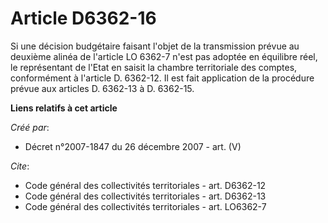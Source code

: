 # Article D6362-16

Si une décision budgétaire faisant l'objet de la transmission prévue au deuxième alinéa de l'article LO 6362-7 n'est pas
adoptée en équilibre réel, le représentant de l'Etat en saisit la chambre territoriale des comptes, conformément à l'article
D. 6362-12. Il est fait application de la procédure prévue aux articles D. 6362-13 à D. 6362-15.

**Liens relatifs à cet article**

_Créé par_:

  - Décret n°2007-1847 du 26 décembre 2007 - art. (V)

_Cite_:

  - Code général des collectivités territoriales - art. D6362-12
  - Code général des collectivités territoriales - art. D6362-13
  - Code général des collectivités territoriales - art. LO6362-7
